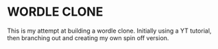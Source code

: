 # WORDLE CLONE

This is my attempt at building a wordle clone.  Initially using a YT tutorial, then branching out and creating my own spin off version.